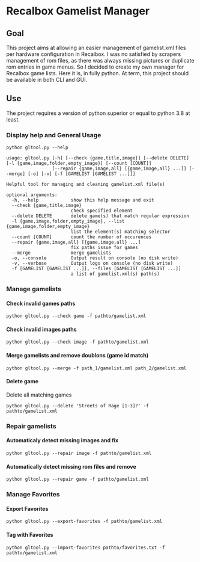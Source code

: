 # Recalbox Gamelist Manager

## Goal

This project aims at allowing an easier management of gamelist.xml files per hardware configuration in Recalbox.
I was no satisfied by scrapers management of rom files, as there was always missing pictures or duplicate rom entries in game menus. So I decided to create my own manager for Recalbox game lists. Here it is, in fully python.
At term, this project should be available in both CLI and GUI.

## Use

The project requires a version of python superior or equal to python 3.8 at least.

### Display help and General Usage

```shell
python gltool.py --help

usage: gltool.py [-h] [--check {game,title,image}] [--delete DELETE] [-l {game,image,folder,empty_image}] [--count [COUNT]]
                 [--repair {game,image,all} [{game,image,all} ...]] [--merge] [-o] [-v] [-f [GAMELIST [GAMELIST ...]]]

Helpful tool for managing and cleaning gamelist.xml file(s)

optional arguments:
  -h, --help            show this help message and exit
  --check {game,title,image}
                        check specified element
  --delete DELETE       delete game(s) that match regular expression
  -l {game,image,folder,empty_image}, --list {game,image,folder,empty_image}
                        list the element(s) matching selector
  --count [COUNT]       count the number of occurences
  --repair {game,image,all} [{game,image,all} ...]
                        fix paths issue for games
  --merge               merge gamelists
  -o, --console         Output result on console (no disk write)
  -v, --verbose         Output logs on console (no disk write)
  -f [GAMELIST [GAMELIST ...]], --files [GAMELIST [GAMELIST ...]]
                        a list of gamelist.xml(s) path(s)
```

### Manage gamelists

#### Check invalid games paths

```shell
python gltool.py --check game -f pathto/gamelist.xml
```

#### Check invalid images paths

```shell
python gltool.py --check image -f pathto/gamelist.xml
```

#### Merge gamelists and remove doublons (game id match)

```shell
python gltool.py --merge -f path_1/gamelist.xml path_2/gamelist.xml
```

#### Delete game

Delete all matching games

```shell
python gltool.py --delete 'Streets of Rage [1-3]?' -f pathto/gamelist.xml
```

### Repair gamelists

#### Automaticaly detect missing images and fix 

```shell
python gltool.py --repair image -f pathto/gamelist.xml
```

#### Automatically detect missing rom files and remove

```shell
python gltool.py --repair game -f pathto/gamelist.xml
```

### Manage Favorites

#### Export Favorites

```shell
python gltool.py --export-favorites -f pathto/gamelist.xml
```

#### Tag with Favorites

```shell
python gltool.py --import-favorites pathto/favorites.txt -f pathto/gamelist.xml
```
